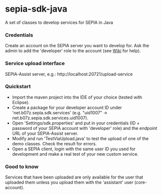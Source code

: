 # sepia-sdk-java
A set of classes to develop services for SEPIA in Java

### Credentials
Create an account on the SEPIA server you want to develop for.
Ask the admin to add the 'developer' role to the account (see [Wiki](https://github.com/SEPIA-Framework/sepia-docs/wiki/Create-and-Edit-Users) for help).

### Service upload interface
SEPIA-Assist server, e.g.: http://localhost:20721/upload-service

### Quickstart
- Import the maven project into the IDE of your choice (tested with Eclipse).
- Create a package for your developer account ID under 'net.b07z.sepia.sdk.services' (e.g. "uid1007" -> net.b07z.sepia.sdk.services.uid1007).
- Open 'Settings/sdk.properties' and put in your credentials (ID + password of your SEPIA account with 'developer' role) and the endpoint URL of your SEPIA-Assist server.
- Modify and run 'TestViaUpload.java' to test the upload of one of the demo classes. Check the result for errors.
- Open a SEPIA client, login with the same user ID you used for development and make a real test of your new custom service.

### Good to know
Services that have been uploaded are only available for the user that uploaded them unless you upload them with the 'assistant' user (core-account).
